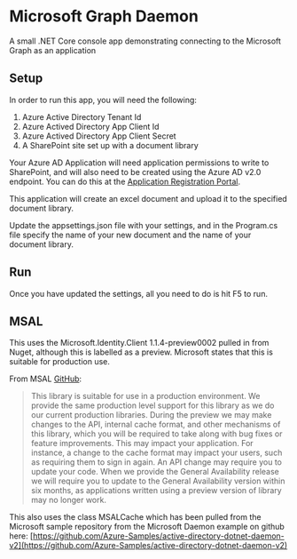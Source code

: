 # Microsoft Graph Daemon

A small .NET Core console app demonstrating connecting to the Microsoft Graph as an application

## Setup

In order to run this app, you will need the following:

1. Azure Active Directory Tenant Id
1. Azure Actived Directory App Client Id
1. Azure Actived Directory App Client Secret
1. A SharePoint site set up with a document library

Your Azure AD Application will need application permissions to write to SharePoint, and will also need to be created using the Azure AD v2.0 endpoint. You can do this at the [Application Registration Portal](apps.dev.microsoft.com).

This application will create an excel document and upload it to the specified document library.

Update the appsettings.json file with your settings, and in the Program.cs file specify the name of your new document and the name of your document library.

## Run

Once you have updated the settings, all you need to do is hit F5 to run.

## MSAL

This uses the Microsoft.Identity.Client 1.1.4-preview0002 pulled in from Nuget, although this is labelled as a preview. Microsoft states that this is suitable for production use.

From MSAL [GitHub](https://github.com/AzureAD/microsoft-authentication-library-for-dotnet):

> This library is suitable for use in a production environment. We provide the same production level support for this library as we do our current production libraries. During the preview we may make changes to the API, internal cache format, and other mechanisms of this library, which you will be required to take along with bug fixes or feature improvements. This may impact your application. For instance, a change to the cache format may impact your users, such as requiring them to sign in again. An API change may require you to update your code. When we provide the General Availability release we will require you to update to the General Availability version within six months, as applications written using a preview version of library may no longer work.

This also uses the class MSALCache which has been pulled from the Microsoft sample repository from the Microsoft Daemon example on github here: [https://github.com/Azure-Samples/active-directory-dotnet-daemon-v2](https://github.com/Azure-Samples/active-directory-dotnet-daemon-v2)
